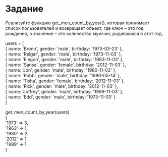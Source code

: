 # Задание

Реализуйте функцию get_men_count_by_year(), которая принимает список пользователей и возвращает объект, где ключ – это год рождения, а значение – это количество мужчин, родившихся в этот год.<br>

users = [<br>
  { name: 'Bronn', gender: 'male', birthday: '1973-03-23' },<br>
  { name: 'Reigar', gender: 'male', birthday: '1973-11-03' },<br>
  { name: 'Eiegon', gender: 'male', birthday: '1963-11-03' },<br>
  { name: 'Sansa', gender: 'female', birthday: '2012-11-03' },<br>
  { name: 'Jon', gender: 'male', birthday: '1980-11-03' },<br>
  { name: 'Robb', gender: 'male', birthday: '1980-05-14' },<br>
  { name: 'Tisha', gender: 'female', birthday: '2012-11-03' },<br>
  { name: 'Rick', gender: 'male', birthday: '2012-11-03' },<br>
  { name: 'Joffrey', gender: 'male', birthday: '1999-11-03' },<br>
  { name: 'Edd', gender: 'male', birthday: '1973-11-03' }<br>
]

get_men_count_by_year(users)<br>
 {<br>
   '1973' => 3,<br>
   '1963' => 1,<br>
   '1980' => 2,<br>
   '2012' => 1,<br>
   '1999' => 1<br>
 }<br>
